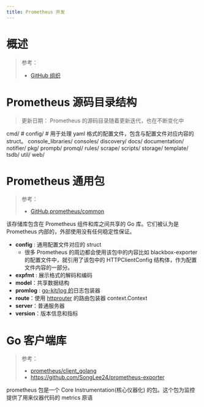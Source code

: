 ```yaml
---
title: Prometheus 开发
---
```


# 概述

> 参考：
>
> - [GitHub 组织](https://github.com/prometheus)

# Prometheus 源码目录结构

> 更新日期：
> Prometheus 的源码目录随着更新迭代，也在不断变化中

cmd/ #
config/ # 用于处理 yaml 格式的配置文件，包含与配置文件对应内容的 struct。
console_libraries/
consoles/
discovery/
docs/
documentation/
notifier/
pkg/
prompb/
promql/
rules/
scrape/
scripts/
storage/
template/
tsdb/
util/
web/

# Prometheus 通用包

> 参考：
>
> - [GitHub,prometheus/common](https://github.com/prometheus/common)

该存储库包含在 Prometheus 组件和库之间共享的 Go 库。它们被认为是 Prometheus 内部的，外部使用没有任何稳定性保证。

- **config** : 通用配置文件对应的 struct
  - 很多 Prometheus 的周边都会使用该包中的内容比如 blackbox-exporter 的配置文件中，就引用了该包中的 HTTPClientConfig 结构体，作为配置文件内容的一部分。
- **expfmt** : 展示格式的解码和编码
- **model**：共享数据结构
- **promlog** : [go-kit/log 的](https://github.com/go-kit/kit/tree/master/log)日志包装器
- **route**：使用 [httprouter](https://github.com/julienschmidt/httprouter) 的路由包装器 context.Context
- **server**：普通服务器
- **version**：版本信息和指标

# Go 客户端库

> 参考：
>
> - [prometheus/client_golang](https://pkg.go.dev/github.com/prometheus/client_golang/prometheus?utm_source=gopls#section-documentation)
> - <https://github.com/SongLee24/prometheus-exporter>

prometheus 包是一个 Core Instrumentation(核心仪器化) 的包。这个包为监控提供了用来仪器代码的 metrics 原语
